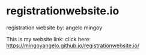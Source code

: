 # registrationwebsite.io
registration website by: angelo mingoy

This is my website link:
click here: https://mingoyangelo.github.io/registrationwebsite.io/

